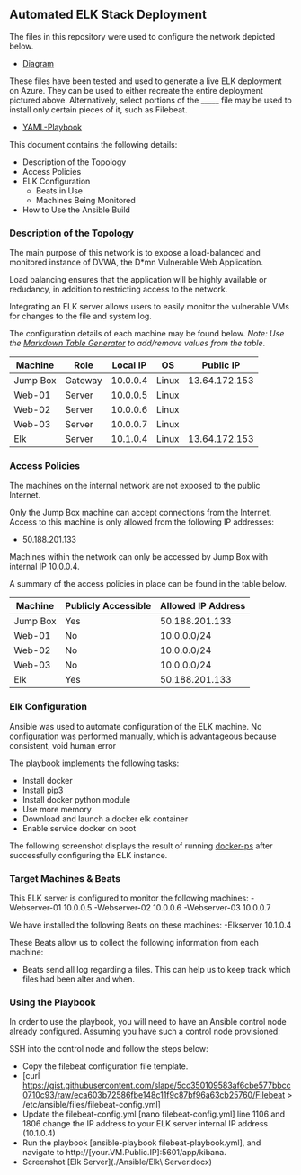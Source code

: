 ## Automated ELK Stack Deployment

The files in this repository were used to configure the network depicted below.

- [Diagram](./Diagram/Diagram.pdf) 

These files have been tested and used to generate a live ELK deployment on Azure. They can be used to either recreate the entire deployment pictured above. Alternatively, select portions of the _____ file may be used to install only certain pieces of it, such as Filebeat.

 - [YAML-Playbook](./Ansible/YAML-Playbook.yml)

This document contains the following details:
- Description of the Topology
- Access Policies
- ELK Configuration
  - Beats in Use
  - Machines Being Monitored
- How to Use the Ansible Build


### Description of the Topology

The main purpose of this network is to expose a load-balanced and monitored instance of DVWA, the D*mn Vulnerable Web Application.

Load balancing ensures that the application will be highly available or redudancy, in addition to restricting access to the network.

Integrating an ELK server allows users to easily monitor the vulnerable VMs for changes to the file and system log.

The configuration details of each machine may be found below.
_Note: Use the [Markdown Table Generator](http://www.tablesgenerator.com/markdown_tables) to add/remove values from the table_.

| Machine  	| Role    	| Local IP 	| OS    	| Public IP     	|
|----------	|---------	|----------	|-------	|---------------	|
| Jump Box 	| Gateway 	| 10.0.0.4 	| Linux 	| 13.64.172.153 	|
| Web-01   	| Server  	| 10.0.0.5 	| Linux 	|               	|
| Web-02   	| Server  	| 10.0.0.6 	| Linux 	|               	|
| Web-03   	| Server  	| 10.0.0.7 	| Linux 	|               	|
| Elk      	| Server  	| 10.1.0.4 	| Linux 	| 13.64.172.153 	|

### Access Policies

The machines on the internal network are not exposed to the public Internet. 

Only the Jump Box machine can accept connections from the Internet. Access to this machine is only allowed from the following IP addresses:
- 50.188.201.133

Machines within the network can only be accessed by Jump Box with internal IP 10.0.0.4.

A summary of the access policies in place can be found in the table below.

| Machine  	| Publicly Accessible 	| Allowed IP Address 	|
|----------	|---------------------	|--------------------	|
| Jump Box 	| Yes                 	| 50.188.201.133     	|
| Web-01   	| No                  	| 10.0.0.0/24        	|
| Web-02   	| No                  	| 10.0.0.0/24        	|
| Web-03   	| No                  	| 10.0.0.0/24        	|
| Elk      	| Yes                 	| 50.188.201.133     	|

### Elk Configuration

Ansible was used to automate configuration of the ELK machine. No configuration was performed manually, which is advantageous because consistent, void human error

The playbook implements the following tasks:
- Install docker
- Install pip3
- Install docker python module
- Use more memory
- Download and launch a docker elk container
- Enable service docker on boot

The following screenshot displays the result of running [docker-ps](./Diagram/docker-ps.PNG) after successfully configuring the ELK instance.

### Target Machines & Beats
This ELK server is configured to monitor the following machines:
-Webserver-01 10.0.0.5
-Webserver-02 10.0.0.6
-Webserver-03 10.0.0.7

We have installed the following Beats on these machines:
-Elkserver 10.1.0.4

These Beats allow us to collect the following information from each machine:
- Beats send all log regarding a files. This can help us to keep track which files had been alter and when. 

### Using the Playbook
In order to use the playbook, you will need to have an Ansible control node already configured. Assuming you have such a control node provisioned: 

SSH into the control node and follow the steps below:
- Copy the filebeat configuration file template.
- [curl https://gist.githubusercontent.com/slape/5cc350109583af6cbe577bbcc0710c93/raw/eca603b72586fbe148c11f9c87bf96a63cb25760/Filebeat > /etc/ansible/files/filebeat-config.yml]
- Update the filebeat-config.yml [nano filebeat-config.yml] line 1106 and 1806 change the IP address to your ELK server internal IP address (10.1.0.4)
- Run the playbook [ansible-playbook filebeat-playbook.yml], and navigate to http://[your.VM.Public.IP]:5601/app/kibana. 
- Screenshot [Elk Server](./Ansible/Elk\ Server.docx)

